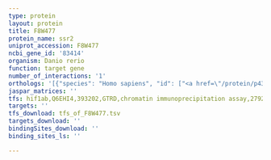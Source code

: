 ```yaml
---
type: protein
layout: protein
title: F8W477
protein_name: ssr2
uniprot_accession: F8W477
ncbi_gene_id: '83414'
organism: Danio rerio
function: target gene
number_of_interactions: '1'
orthologs: '[{"species": "Homo sapiens", "id": ["<a href=\"/protein/p43308\">P43308</a>"]}, {"species": "Mus musculus", "id": ["<a href=\"/protein/q9cpw5\">Q9CPW5</a>"]}, {"species": "Rattus norvegicus", "id": ["<a href=\"/protein/b5deq0\">B5DEQ0</a>"]}, {"species": "Drosophila melanogaster", "id": ["<a href=\"/protein/q9vuz0\">Q9VUZ0</a>"]}, {"species": "Caenorhabditis elegans", "id": ["<a href=\"/protein/q22169\">Q22169</a>"]}]'
jaspar_matrices: ''
tfs: hif1ab,Q6EHI4,393202,GTRD,chromatin immunoprecipitation assay,27924024%5Buid%5D,No
targets: ''
tfs_download: tfs_of_F8W477.tsv
targets_download: ''
bindingSites_download: ''
binding_sites_ls: ''

---
```


